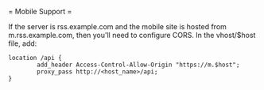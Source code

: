 = Mobile Support =

If the server is rss.example.com and the mobile site is hosted from m.rss.example.com, then you'll need to configure CORS.  In
the vhost/$host file, add:

    location /api {
            add_header Access-Control-Allow-Origin "https://m.$host";
            proxy_pass http://<host_name>/api;
    }
